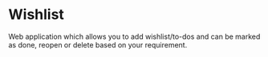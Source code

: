 # Wishlist
Web application which allows you to add wishlist/to-dos and can be marked as done, reopen or delete based on your requirement.
